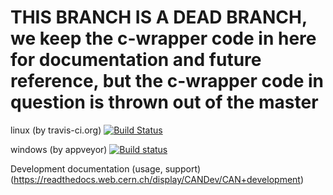 THIS BRANCH IS A DEAD BRANCH, we keep the c-wrapper code in here for documentation and future reference, but the c-wrapper code in question is thrown out of the master
======================================


linux (by travis-ci.org) [![Build Status](https://travis-ci.org/quasar-team/CanModule.svg?branch=master)](https://travis-ci.org/quasar-team/CanModule)

windows (by appveyor) [![Build status](https://ci.appveyor.com/api/projects/status/7evxi9qnqc2iay1i/branch/master?svg=true)](https://ci.appveyor.com/project/ben-farnham/canmodule/branch/master)

Development documentation (usage, support) (https://readthedocs.web.cern.ch/display/CANDev/CAN+development)

